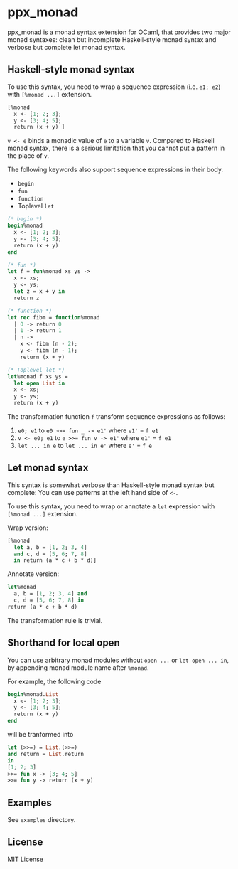 # ppx_monad

ppx_monad is a monad syntax extension for OCaml, that provides two
major monad syntaxes: clean but incomplete Haskell-style monad syntax
and verbose but complete let monad syntax.

## Haskell-style monad syntax

To use this syntax, you need to wrap a sequence expression (i.e. `e1;
e2`) with `[%monad ...]` extension.

```OCaml
[%monad
  x <- [1; 2; 3];
  y <- [3; 4; 5];
  return (x + y) ]
```

`v <- e` binds a monadic value of `e` to a variable `v`.  Compared to
Haskell monad syntax, there is a serious limitation that you cannot
put a pattern in the place of `v`.

The following keywords also support sequence expressions in their
body.

* `begin`
* `fun`
* `function`
* Toplevel `let`

```OCaml
(* begin *)
begin%monad
  x <- [1; 2; 3];
  y <- [3; 4; 5];
  return (x + y)
end

(* fun *)
let f = fun%monad xs ys ->
  x <- xs;
  y <- ys;
  let z = x + y in
  return z

(* function *)
let rec fibm = function%monad
  | 0 -> return 0
  | 1 -> return 1
  | n ->
    x <- fibm (n - 2);
    y <- fibm (n - 1);
    return (x + y)

(* Toplevel let *)
let%monad f xs ys =
  let open List in
  x <- xs;
  y <- ys;
  return (x + y)
```

The transformation function `f` transform sequence expressions as
follows:

1. `e0; e1` to `e0 >>= fun _ -> e1'` where `e1'` = `f e1`
2. `v <- e0; e1` to `e >>= fun v -> e1'` where `e1'` = `f e1`
3. `let ... in e` to `let ... in e'` where `e'` = `f e`

## Let monad syntax

This syntax is somewhat verbose than Haskell-style monad syntax but
complete: You can use patterns at the left hand side of `<-`.

To use this syntax, you need to wrap or annotate a `let` expression
with `[%monad ...]` extension.

Wrap version:

```OCaml
[%monad
  let a, b = [1, 2; 3, 4]
  and c, d = [5, 6; 7, 8]
  in return (a * c + b * d)]
```

Annotate version:

```OCaml
let%monad
  a, b = [1, 2; 3, 4] and
  c, d = [5, 6; 7, 8] in
return (a * c + b * d)
```

The transformation rule is trivial.

## Shorthand for local open

You can use arbitrary monad modules without `open ...` or `let open
... in`, by appending monad module name after `%monad`.

For example, the following code

```OCaml
begin%monad.List
  x <- [1; 2; 3];
  y <- [3; 4; 5];
  return (x + y)
end
```

will be tranformed into

```OCaml
let (>>=) = List.(>>=)
and return = List.return
in
[1; 2; 3]
>>= fun x -> [3; 4; 5]
>>= fun y -> return (x + y)
```

## Examples

See `examples` directory.

## License

MIT License
